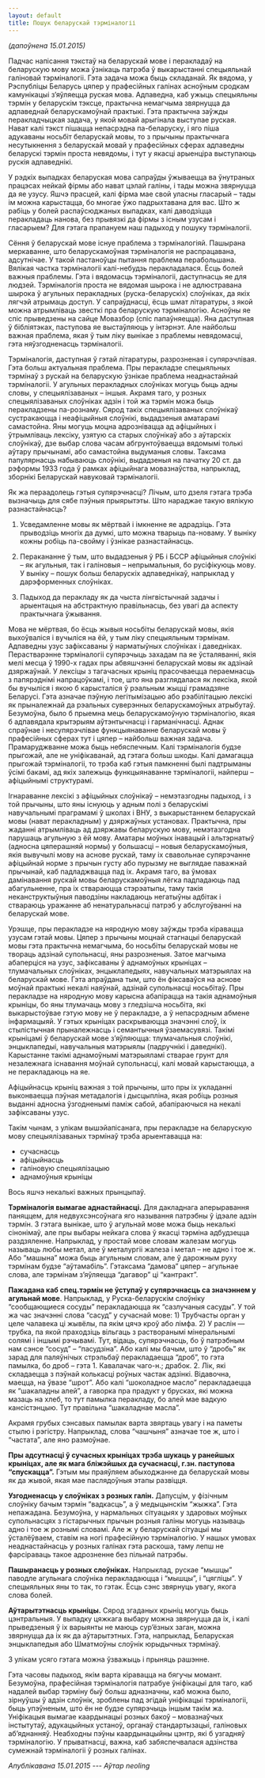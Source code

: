 ```yaml
---
layout: default
title: Пошук беларускай тэрміналогіі
---
```


_(дапоўнена 15.01.2015)_

Падчас напісання тэкстаў на беларускай мове і перакладаў на беларускую мову можа ўзнікаць патрэба ў выкарыстанні спецыяльнай галіновай тэрміналогіі. Гэта задача можа быць складанай. Як вядома, у Рэспубліцы Беларусь цяпер у прафесійных галінах асноўным сродкам камунікацыі з’яўляецца руская мова. Адпаведна, каб ужыць спецыяльны тэрмін у беларускім тэксце, практычна немагчыма звярнуцца да адпаведнай беларускамоўнай практыкі. Гэта практычна заўжды перакладчыцкая задача, у якой мовай арыгінала выступае руская. Нават калі тэкст пішацца непасрэдна па-беларуску, і яго піша адукаваны носьбіт беларускай мовы, то з прычыны практычнага несутыкнення з беларускай мовай у прафесійных сферах адпаведны беларускі тэрмін проста невядомы, і тут у якасці арыенціра выступаюць рускія адпаведнікі.

У рэдкіх выпадках беларуская мова сапраўды ўжываецца ва ўнутраных працэсах нейкай фірмы або нават цэлай галіны, і тады можна звярнуцца да яе узусу. Яшчэ прасцей, калі фірма мае свой уласны гласарый – тады ім можна карыстацца, бо многае ўжо падрыхтавана для вас. Што ж рабіць у болей распаўсюджаных выпадках, калі даводзіцца перакладаць нанова, без прывязкі да фірмы з існым узусам і гласарыем? Для гэтага прапануем наш падыход у пошуку тэрміналогіі.

Сёння ў беларускай мове існуе праблема з тэрміналогіяй. Пашырана меркаванне, што беларускамоўная тэрміналогія не распрацавана, адсутнічае. У такой пастаноўцы пытання праблема перабольшана. Вялікая частка тэрміналогіі калі-небудзь перакладалася. Ёсць болей важныя праблемы. Гэта і вядомасць тэрміналогіі, даступнасць яе для людзей. Тэрміналогія проста не вядомая шырока і не адлюстравана шырока ў агульных перакладных (руска-беларускіх) слоўніках, да якіх лягчэй атрымаць доступ. У сапраўднасці, ёсць шмат літаратуры, з якой можна атрымліваць звесткі пра беларускую тэрміналогію. Асноўны яе спіс прыведзены на сайце Мовазбор (спіс папаўняецца). Яна даступная ў бібліятэках, паступова яе выстаўляюць у інтэрнэт. Але найбольш важная праблема, якая ў тым ліку вынікае з праблемы невядомасці, гэта няўзгодненасць тэрміналогіі.

Тэрміналогія, даступная ў гэтай літаратуры, разрозненая і супярэчлівая. Гэта больш актуальная праблема. Пры перакладзе спецыяльных тэрмінаў з рускай на беларускую ўзнікае праблема неаднастайнай тэрміналогіі. У агульных перакладных слоўніках могуць быць адны словы, у спецыялізаваных – іншыя. Акрамя таго, у розных спецыялізаваных слоўніках адзін і той жа тэрмін можа быць перакладзены па-рознаму. Сярод такіх спецыялізаваных слоўнікаў сустракаюцца і неафіцыйныя слоўнікі, выдадзеныя аматарамі самастойна. Яны могуць моцна адрознівацца ад афіцыйных і ўтрымліваць лексіку, узятую са старых слоўнікаў або з аўтарскіх слоўнікаў, дзе выбар слова часам абгрунтоўваецца вядомымі толькі аўтару прычынамі, або самастойна выдуманыя словы. Таксама папулярнасць набываюць слоўнікі, выдадзеныя на пачатку 20 ст. да рэформы 1933 года ў рамках афіцыйнага мовазнаўства, напрыклад, зборнікі Беларускай навуковай тэрміналогіі.

Як жа пераадолець гэтыя супярэчнасці? Лічым, што дзеля гэтага трэба вызначыць для сябе пэўныя прыярытэты. Што нараджае такую вялікую разнастайнасць?

1) Усведамленне мовы як мёртвай і імкненне яе адрадзіць. Гэта прыводзіць многіх да думкі, што можна тварыць па-новаму. У выніку кожны робіць па-свойму і ўзнікае разнастайнасць.

2) Перакананне ў тым, што выдадзеныя ў РБ і БССР афіцыйныя слоўнікі – як агульныя, так і галіновыя – непрымальныя, бо русіфікуюць мову. У выніку – пошук больш беларускіх адпаведнікаў, напрыклад у дарэформенных слоўніках.

3) Падыход да перакладу як да чыста лінгвістычнай задачы і арыентацыя на абстрактную правільнасць, без увагі да аспекту практычнага ўжывання.

Мова не мёртвая, бо ёсць жывыя носьбіты беларускай мовы, якія выхоўваліся і вучыліся на ёй, у тым ліку спецыяльным тэрмінам. Адпаведны узус зафіксаваны ў нарматыўных слоўніках і даведніках. Перастварэнне тэрміналогіі супярэчыць захадам па яе ўсталяванні, якія мелі месца ў 1990-х гадах пры абвяшчэнні беларускай мовы як адзінай дзяржаўнай. У лексіцы з тагачасных крыніц прасочваецца пераемнасць з папярэднімі напрацоўкамі, і тое, што яна разглядалася як лексіка, якой бы вучыліся і якою б карысталіся ў рэальным жыцці грамадзяне Беларусі. Гэта азначае пэўную легітымізацыю або рэабілітацыю лексікі як прыналежнай да рэальных суверэнных беларускамоўных атрыбутаў. Безумоўна, было б прыемна мець беларускамоўную тэрміналогію, якая б адпавядала крытэрыям аўтэнтычнасці і гарманічнасці. Аднак спраўнае і несупярэчлівае функцыянаванне беларускай мовы ў прафесійных сферах тут і цяпер – найбольш важная задача. Прамаруджванне можа быць небяспечным. Калі тэрміналогія будзе прыгожай, але не уніфікаванай, ад гэтага больш шкоды. Калі дамагацца прыгожай тэрміналогіі, то трэба каб гэтыя памкненні былі падтрыманы ўсімі бакамі, ад якіх залежыць функцыянаванне тэрміналогіі, найперш – афіцыйнымі структурамі.

Ігнараванне лексікі з афіцыйных слоўнікаў – немэтазгодны падыход, і з той прычыны, што яны існуюць у адным полі з беларускімі навучальнымі праграмамі ў школах і ВНУ, з выкарыстаннем беларускай мовы (нават перакладным) у дзяржаўных установах. Практычна, пры жаданні атрымліваць ад дзяржавы беларускую мову, немэтазгодна парушаць агульную з ёй мову. Аматары моўных інавацый і альтэрнатыў (адносна цяперашняй нормы) у большасці – новыя беларускамоўныя, якія вывучылі мову на аснове рускай, таму іх свавольнае супярэчанне афіцыйнай норме з прычын густу або пурызму не выглядае паважнай прычынай, каб падладжвацца пад іх. Акрамя таго, ва ўмовах дамінавання рускай мовы беларускамоўныя лёгка падпадаюць пад абагульненне, пра іх ствараюцца стэрэатыпы, таму такія неканструктыўныя паводзіны накладаюць негатыўны адбітак і ствараюць уражанне аб ненатуральнасці патрэб у абслугоўванні на беларускай мове.

Урэшце, пры перакладзе на няродную мову заўжды трэба кіравацца узусам гэтай мовы. Цяпер з прычыны моцнай стагнацыі беларускай мовы гэта практычна немагчыма, бо носьбіты беларускай мовы не твораць адзінай супольнасці, яны разрозненыя. Затое магчыма абаперціся на узус, зафіксаваны ў аднамоўных крыніцах – тлумачальных слоўніках, энцыклапедыях, навучальных матэрыялах на беларускай мове. Гэта апраўдана тым, што ён фіксаваўся на аснове моўнай практыкі некалі наяўнай, адзінай супольнасці носьбітаў. Пры перакладзе на няродную мову карысна абапірацца на такія аднамоўныя крыніцы, бо яны тлумачаць мову з гледзішча носьбіта, які выкарыстоўвае гэтую мову не ў перакладзе, а ў непасрэдным абмене інфармацыяй. У гэтых крыніцах раскрываюцца значэнні слоў, іх стылістычная прыналежнасць і семантычныя ўзаемасувязі. Такімі крыніцамі ў беларускай мове з’яўляюцца: тлумачальныя слоўнікі, энцыклапедыі, навучальныя матэрыялы (падручнікі і даведнікі). Карыстанне такімі аднамоўнымі матэрыяламі стварае грунт для незалежнага існавання моўнай супольнасці, калі мовай карыстаюцца, а не перакладаюць на яе.

Афіцыйнасць крыніц важная з той прычыны, што пры іх укладанні выконваецца пэўная метадалогія і дысцыпліна, якая робіць розныя выданні адносна ўзгодненымі паміж сабой, абапіраючыся на некалі зафіксаваны узус.

Такім чынам, з улікам вышэйапісанага, пры перакладзе на беларускую мову спецыялізаваных тэрмінаў трэба арыентавацца на:

*   сучаснасць
*   афіцыйнасць
*   галіновую спецыялізацыю
*   аднамоўныя крыніцы

Вось яшчэ некалькі важных прынцыпаў.

**Тэрміналогія вымагае аднастайнасці.** Для дакладнага аперыравання паняццем, для недвухсэнсоўнага яго называння патрэбны ў ідэале адзін тэрмін. З гэтага вынікае, што ў агульнай мове можа быць некалькі сінонімаў, але пры выбары нейкага слова ў якасці тэрміна адбудзецца раздзяленне. Напрыклад, у простай мове словам жалезам могуць называць любы метал, але ў металургіі жалеза і метал – не адно і тое ж. Або “машына” можа быць агульным словам, але ў дарожным руху тэрмінам будзе “аўтамабіль”. Гэтаксама “дамова” цяпер – агульнае слова, але тэрмінам з’яўляецца “дагавор” ці “кантракт”.

**Пажадана каб спец.тэрмін не ўступаў у супярэчнасць са значэннем у агульнай мове**. Напрыклад, у Руска-беларускім слоўніку “сообщающиеся сосуды” перакладаюцца як “сазлучаныя сасуды”. У той жа час значэнні слова “сасуд” у сучаснай мове: 1) Трубчасты орган у целе чалавека ці жывёлы, па якім цячэ кроў або лімфа. 2) У раслін — трубка, па якой праходзіць вільгаць з растворанымі мінеральнымі солямі і іншымі рэчывамі. Тут, відаць, супярэчнасць, бо ў патрэбным нам сэнсе “сосуд” – “пасудзіна”. Або калі мы бачым, што ў “дробь” як зарад для паляўнічых стрэльбаў перакладаецца “дроб”, то гэта памылка, бо дроб – гэта 1. Кавалачак чаго-н.; драбок. 2. Лік, які складаецца з пэўнай колькасці роўных частак адзінкі. Відавочна, маецца, на ўвазе “шрот”. Або калі “шоколадное масло” перакладаецца як “шакаладны алей”, а гаворка пра прадукт у брусках, які можна мазаць на хлеб, то тут памылка перакладу, бо алей мае вадкую кансістэнцыю. Тут правільна “шакаладнае масла”.

Акрамя грубых сэнсавых памылак варта звяртаць увагу і на паметы стылю і рэгістру. Напрыклад, слова “чашчыня” азначае тое ж, што і “частата”, але яно размоўнае.

**Пры адсутнасці ў сучасных крыніцах трэба шукаць у ранейшых крыніцах, але як мага бліжэйшых да сучаснасці, г.зн. паступова “спускацца”.** Гэтым мы праяўляем абыходжанне да беларускай мовы як да жывой, якая мае паслядоўныя этапы развіцця.

**Узгодненасць у слоўніках з розных галін.** Дапусцім, у фізічным слоўніку бачым тэрмін “вадкасць”, а ў медыцынскім “жыжка”. Гэта непажадана. Безумоўна, у нармальных сітуацыях у здаровых моўных супольнасцях з гістарычных прычын розныя галіны могуць называць адно і тое ж рознымі словамі. Але ж у беларускай сітуацыі мы ўсталёўваем, ставім на ногі прафесійную тэрміналогію. У нашых умовах неаднастайнасць у розных галінах гэта раскоша, таму лепш не фарсіраваць такое адрозненне без пільнай патрэбы.

**Пашыранасць у розных слоўніках.** Напрыклад, рускае “мышцы” паводле агульнага слоўніка перакладаюцца і “мышцы”, і “цягліцы”. У спецыяльных яны то так, то гэтак. Ёсць сэнс звярнуць увагу, якога слова болей.

**Аўтарытэтнасць крыніцы.** Сярод згаданых крыніц могуць быць цэнтральныя. У выпадку цяжкага выбару можна звярнуцца да іх, і калі прыведзеныя ў іх варыянты не маюць сур’ёзных заган, можна звярнуцца да іх як да аўтарытэтных. Гэта, напрыклад, Беларуская энцыклапедыя або Шматмоўны слоўнік юрыдычных тэрмінаў.

З улікам усяго гэтага можна ўзважыць і прыняць рашэнне.

Гэта часовы падыход, якім варта кіравацца на бягучы момант. Безумоўна, прафесійная тэрміналогія патрабуе ўніфікацыі для таго, каб надалей выбар тэрміну быў больш адназначны, каб можна было, зірнуўшы ў адзін слоўнік, зроблены пад эгідай уніфікацыі тэрміналогіі, быць упэўненым, што ён не будзе супярэчыць іншым такім жа. Уніфікацыя вымагае каардынацыі розных бакоў – мовазнаўчых інстытутаў, адукацыйных устаноў, органаў стандартызацыі, галіновых аб’яднанняў. Неабходны пэўны каардынацыйны цэнтр, які б узгадняў тэрміналогію. У прыватнасці, важна, каб забяспечвалася адзінства сумежнай тэрміналогіі ў розных галінах.

*Апублікавана 15.01.2015 --- Аўтар neoling*